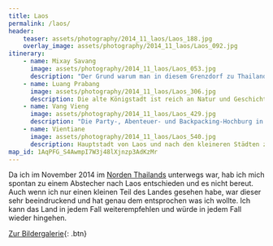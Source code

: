 ```yaml
---
title: Laos
permalink: /laos/
header:
    teaser: assets/photography/2014_11_laos/Laos_188.jpg
    overlay_image: assets/photography/2014_11_laos/Laos_092.jpg
itinerary:
    - name: Mixay Savang
      image: assets/photography/2014_11_laos/Laos_053.jpg
      description: "Der Grund warum man in diesem Grenzdorf zu Thailand absteigt, ist dass die Boote ins Landesinnere früh am morgen losfahren und man so weniger Stress bei der Grenzüberquerung hat. Generell gibt es zwei Optionen: 2 Tage mit dem Slow Boat nach Luang Prabang, oder ca 7 Stunden mit dem Speed Boat, von dem eigentlich jeder abrät. Wer errät was ich genommen hab?"
    - name: Luang Prabang
      image: assets/photography/2014_11_laos/Laos_306.jpg
      description: Die alte Königstadt ist reich an Natur und Geschichte. Mein Highlight waren die nahe gelegenen Kuang Si Wassrefälle, aber auch in der Stadt gibt es etliches zu entdecken, wie den Nachtmarkt oder den morgentlichen Almosengang der Mönche.
    - name: Vang Vieng
      image: assets/photography/2014_11_laos/Laos_429.jpg
      description: "Die Party-, Abenteuer- und Backpacking-Hochburg in Laos. Die Möglichkeiten sind fast unbegrenzt: Neben Heißluftballoonfahrten, gibt es auch etliche Höhlen zu erkunden oder Berge zu erklimmen. Auch sehr beliebt ist sich den Fluss entlang treiben zu lassen und bei Bars auf dem Weg anzuhalten. Wer es geruhsamer will, findet in der Stadt etliche Restaurant in denen Friends in Dauerschleife läuft."
    - name: Vientiane
      image: assets/photography/2014_11_laos/Laos_540.jpg
      description: Hauptstadt von Laos und nach den kleineren Städten zuvor, wieder mehr Zivilisation. Mit dem Triumphbogen und einigen Tempeln hat es kulturell einiges zu bieten, auch wenn ich die vorherigen Stationen wegen deren grüner Umgebung und Gelassenheit immer vorziehen würde, trotzdem fand ich es eine schöne Stadt in der man ein paar Tage bleiben kann.
map_id: 1AqPFG_S4AwmpI7W3j48lXjnzp3AdKzMr
---
```


Da ich im November 2014 im [Norden Thailands](/thailand/) unterwegs war, hab ich mich spontan zu einem Abstecher nach Laos entschieden und es nicht bereut. 
Auch wenn ich nur einen kleinen Teil des Landes gesehen habe, war dieser sehr beeindruckend und hat genau dem 
entsprochen was ich wollte. Ich kann das Land in jedem Fall weiterempfehlen und würde in jedem Fall wieder hingehen.

[Zur Bildergalerie](/photography/laos-2014/){: .btn}
